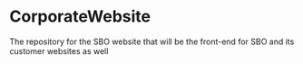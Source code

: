 CorporateWebsite
================

The repository for the SBO website that will be the front-end for SBO and its customer websites as well
